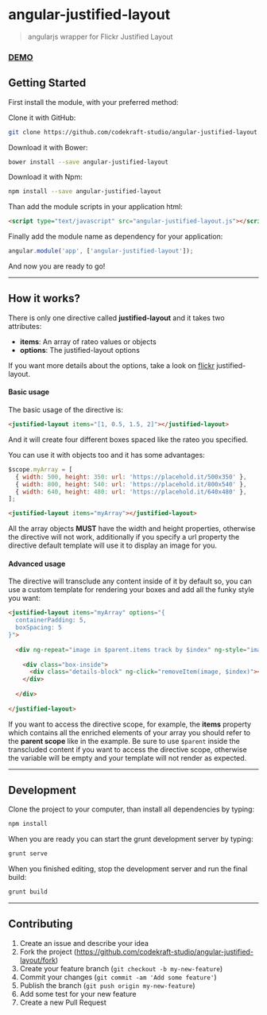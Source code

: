 # angular-justified-layout
> angularjs wrapper for Flickr Justified Layout

### [DEMO](https://codekraft-studio.github.io/angular-justified-layout/)

## Getting Started
First install the module, with your preferred method:

Clone it with GitHub:
```bash
git clone https://github.com/codekraft-studio/angular-justified-layout.git
```

Download it with Bower:
```bash
bower install --save angular-justified-layout
```

Download it with Npm:
```bash
npm install --save angular-justified-layout
```

Than add the module scripts in your application html:
```html
<script type="text/javascript" src="angular-justified-layout.js"></script>
```

Finally add the module name as dependency for your application:
```javascript
angular.module('app', ['angular-justified-layout']);
```
And now you are ready to go!

---

## How it works?
There is only one directive called __justified-layout__ and it takes two attributes:
  * __items__: An array of rateo values or objects
  * __options__: The justified-layout options
  
If you want more details about the options, take a look on [flickr](https://github.com/flickr/justified-layout) justified-layout.

#### Basic usage

The basic usage of the directive is:
```html
<justified-layout items="[1, 0.5, 1.5, 2]"></justified-layout>
```
And it will create four different boxes spaced like the rateo you specified.

You can use it with objects too and it has some advantages:
```javascript
$scope.myArray = [
  { width: 500, height: 350: url: 'https://placehold.it/500x350' },
  { width: 800, height: 540: url: 'https://placehold.it/800x540' },
  { width: 640, height: 480: url: 'https://placehold.it/640x480' },
];
```
```html
<justified-layout items="myArray"></justified-layout>
```
All the array objects __MUST__ have the width and height properties, otherwise the directive will not work, additionally if you specify a url property the directive default template will use it to display an image for you.

#### Advanced usage
The directive will transclude any content inside of it by default so, you can use a custom template for rendering your boxes and add all the funky style you want:
```html
<justified-layout items="myArray" options="{
  containerPadding: 5,
  boxSpacing: 5
}">
  
  <div ng-repeat="image in $parent.items track by $index" ng-style="image.style">
    
    <div class="box-inside">
      <div class="details-block" ng-click="removeItem(image, $index)"></div>
    </div>
    
  </div>
  
</justified-layout>
```
If you want to access the directive scope, for example, the __items__ property which contains all the enriched elements of your array you should refer to the __parent scope__ like in the example. Be sure to use `$parent` inside the transcluded content if you want to access the directive scope, otherwise the variable will be empty and your template will not render as expected.

---

## Development
Clone the project to your computer, than install all dependencies by typing:
```bash
npm install
```
When you are ready you can start the grunt development server by typing:
```bash
grunt serve
```
When you finished editing, stop the development server and run the final build:
```bash
grunt build
```

---

## Contributing

1. Create an issue and describe your idea
2. Fork the project (https://github.com/codekraft-studio/angular-justified-layout/fork)
3. Create your feature branch (`git checkout -b my-new-feature`)
4. Commit your changes (`git commit -am 'Add some feature'`)
5. Publish the branch (`git push origin my-new-feature`)
6. Add some test for your new feature
7. Create a new Pull Request